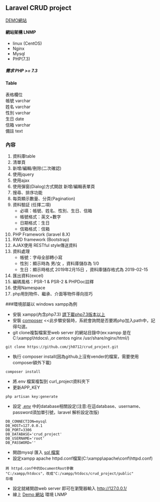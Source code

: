 ## Laravel CRUD project

[DEMO網站](https://crudproject.168.us/)
#### 網站架構 LNMP
-   linux (CentOS)
-   Nginx
-   Mysql
-   PHP(7.3)

##### 需求 PHP >= 7.3

#### Table
表格欄位 <br>
帳號 varchar <br>
姓名 varchar <br>
性別 varchar <br>
生日 date <br>
信箱 varchar <br>
備註 text <br>


### 內容
1. 資料庫table
2. 清單頁
3. 新增/編輯/刪除(二次確認)
4. 使用jquery
5. 使用ajax
6. 使用彈窗(Dialog)方式開啟 新增/編輯表單頁
7. 搜尋、排序功能
8. 每頁顯示數量、分頁(Pagination)
9. 資料驗証 (任擇二項)
   - 必填：帳號、姓名、性別、生日、信箱
   - 帳號格式：英文+數字
   - 日期格式：生日
   - 信箱格式：信箱
10. PHP Framework (laravel 8.X)
11. RWD framework (Bootstrap)
12. AJAX使用 RESTful style傳送資料
13. 資料處理
    - 帳號：字母全部轉小寫
    - 性別：顯示時為 男/女 ，資料庫儲存為 1/0
    - 生日：顯示時格式 2019年2月15日 ，資料庫儲存格式為 2019-02-15
14. 匯出資料(excel)
15. 編碼風格：PSR-1 & PSR-2 & PHPDoc註釋
16. 使用Namespace
17. php用到物件、繼承、介面等物件導向技巧


###環境部屬以 windows xampp為例
   - 安裝 xampp(內含php7.3) [請下載php7.3版本以上](https://www.apachefriends.org/zh_tw/download.html)
   - 安裝 [composer](https://getcomposer.org/download/) <<此步驟安裝時，系統會詢問是否要將php加入path中，記得勾選。
   - git clone複製檔案至web server 的網站目錄中(ex:xampp 是在 C:\xampp\htdocs\ ,or centos nginx /usr/share/nginx/html/)
     
    git clone https://github.com/jh0712/crud_project.git
    
   - 執行 composer install(因為github上沒有vender的檔案，需要使用composer額外下載)
   
    composer install
    
   - 將.env 檔案複製到 curl_project資料夾下
   - 更新APP_KEY
    
    php artisan key:generate
    
   - 設定 [.env](https://drive.google.com/file/d/1YguwpMI1GPvJYsJwp12wiFSpYWsNMUqD/view?usp=sharing) 中的database相關設定(注意:在這database、username、password須加單引號，laravel 解析設定改版)
   
    DB_CONNECTION=mysql
    DB_HOST=127.0.0.1
    DB_PORT=3306
    DB_DATABASE='crud_project'
    DB_USERNAME='root'
    DB_PASSWORD=''
    
   - 開啟mysql 匯入 [sql 檔案](https://drive.google.com/file/d/1zKaYzMsCDs__LhyAud7ruOKQg8EtfD_E/view?usp=sharing)
   - 設定xampp apache httpd.conf檔案(C:\xampp\apache\conf\httpd.conf)
   
    將 httpd.conf中的DocumentRoot參數
    "C:/xampp/htdocs"，改成"C:/xampp/htdocs/crud_project/public"
    存檔
    
   - 設定就緒開啟web server 即可在瀏覽器輸入 http://127.0.0.1/
   - 線上 [Demo 網站](https://crudproject.168.us/)  環境 LNMP
   
   
   
    
   
   
   
   
